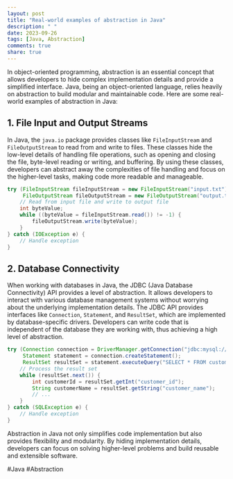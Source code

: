 ```yaml
---
layout: post
title: "Real-world examples of abstraction in Java"
description: " "
date: 2023-09-26
tags: [Java, Abstraction]
comments: true
share: true
---
```


In object-oriented programming, abstraction is an essential concept that allows developers to hide complex implementation details and provide a simplified interface. Java, being an object-oriented language, relies heavily on abstraction to build modular and maintainable code. Here are some real-world examples of abstraction in Java:

## 1. File Input and Output Streams

In Java, the `java.io` package provides classes like `FileInputStream` and `FileOutputStream` to read from and write to files. These classes hide the low-level details of handling file operations, such as opening and closing the file, byte-level reading or writing, and buffering. By using these classes, developers can abstract away the complexities of file handling and focus on the higher-level tasks, making code more readable and manageable.

```java
try (FileInputStream fileInputStream = new FileInputStream("input.txt");
     FileOutputStream fileOutputStream = new FileOutputStream("output.txt")) {
    // Read from input file and write to output file
    int byteValue;
    while ((byteValue = fileInputStream.read()) != -1) {
        fileOutputStream.write(byteValue);
    }
} catch (IOException e) {
    // Handle exception
}
```

## 2. Database Connectivity

When working with databases in Java, the JDBC (Java Database Connectivity) API provides a level of abstraction. It allows developers to interact with various database management systems without worrying about the underlying implementation details. The JDBC API provides interfaces like `Connection`, `Statement`, and `ResultSet`, which are implemented by database-specific drivers. Developers can write code that is independent of the database they are working with, thus achieving a high level of abstraction.

```java
try (Connection connection = DriverManager.getConnection("jdbc:mysql://localhost:3306/mydb", "username", "password");
     Statement statement = connection.createStatement();
     ResultSet resultSet = statement.executeQuery("SELECT * FROM customers")) {
    // Process the result set
    while (resultSet.next()) {
        int customerId = resultSet.getInt("customer_id");
        String customerName = resultSet.getString("customer_name");
        // ...
    }
} catch (SQLException e) {
    // Handle exception
}
```

Abstraction in Java not only simplifies code implementation but also provides flexibility and modularity. By hiding implementation details, developers can focus on solving higher-level problems and build reusable and extensible software.

#Java #Abstraction